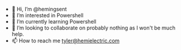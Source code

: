 - 👋 Hi, I’m @hemingsent
- 👀 I’m interested in Powershell
- 🌱 I’m currently learning Powershell
- 💞️ I’m looking to collaborate on probably nothing as I won't be much help.
- 📫 How to reach me tyler@hemielectric.com

<!---
hemingsent/hemingsent is a ✨ special ✨ repository because its `README.md` (this file) appears on your GitHub profile.
You can click the Preview link to take a look at your changes.
--->
